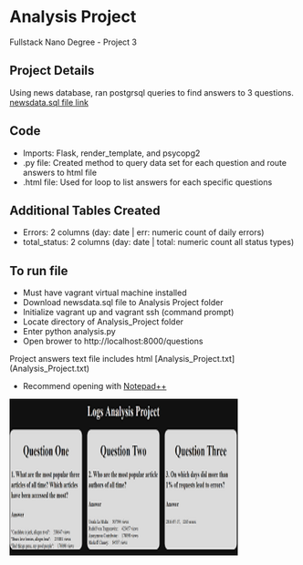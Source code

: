 # Analysis Project
Fullstack Nano Degree - Project 3

## Project Details
Using news database, ran postgrsql queries to find answers to 3 questions.
[newsdata.sql file link](https://d17h27t6h515a5.cloudfront.net/topher/2016/August/57b5f748_newsdata/newsdata.zip) 

## Code
* Imports: Flask, render_template, and psycopg2
* .py file: Created method to query data set for each question and route answers to html file
* .html file: Used for loop to list answers for each specific questions

## Additional Tables Created
* Errors: 2 columns (day: date | err: numeric count of daily errors)
* total_status: 2 columns (day: date | total: numeric count all status types)

## To run file
* Must have vagrant virtual machine installed
* Download newsdata.sql file to Analysis Project folder
* Initialize vagrant up and vagrant ssh (command prompt)
* Locate directory of Analysis_Project folder
* Enter python analysis.py
* Open brower to http://localhost:8000/questions

Project answers text file includes html [Analysis_Project.txt] (Analysis_Project.txt)
* Recommend opening with [Notepad++](https://notepad-plus-plus.org/)

<img src="/Analysis_Project.png" width="400" height="275" />
